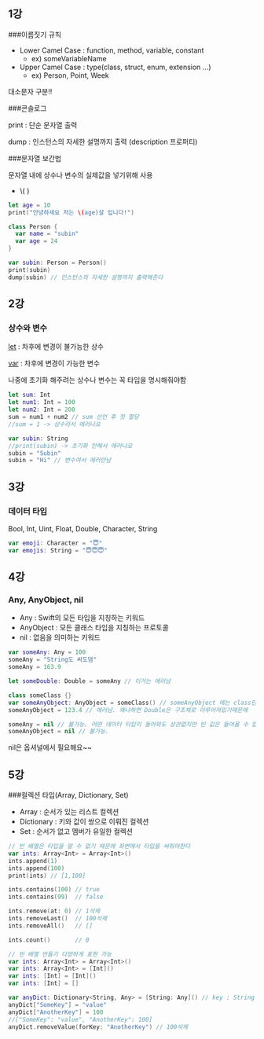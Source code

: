## 1강

###이름짓기 규칙

- Lower Camel Case : function, method, variable, constant
  - ex) someVariableName
- Upper Camel Case : type(class, struct, enum, extension ...)
  - ex) Person, Point, Week

대소문자 구분!!

###콘솔로그

print : 단순 문자열 출력

dump : 인스턴스의 자세한 설명까지 출력 (description 프로퍼티)

###문자열 보간법

문자열 내에 상수나 변수의 실제값을 넣기위해 사용

- \\(    )

~~~swift
let age = 10
print("안녕하세요 저는 \(age)살 입니다!")
~~~

~~~swift
class Person {
  var name = "subin"
  var age = 24
}

var subin: Person = Person()
print(subin)
dump(subin) // 인스턴스의 자세한 설명까지 출력해준다
~~~



## 2강

### 상수와 변수

<u>let</u> : 차후에 변경이 불가능한 상수

<u>var</u> : 차후에 변경이 가능한 변수

나중에 초기화 해주려는 상수나 변수는 꼭 타입을 명시해줘야함

~~~swift
let sum: Int
let num1: Int = 100
let num2: Int = 200
sum = num1 + num2 // sum 선언 후 첫 할당
//sum = 1 -> 상수라서 에러나요

var subin: String
//print(subin) -> 초기화 안해서 에러나요
subin = "Subin"
subin = "Hi" // 변수여서 에러안남
~~~



## 3강

### 데이터 타입

Bool, Int, Uint, Float, Double, Character, String 

~~~swift
var emoji: Character = "😇"
var emojis: String = "😇😇😇"
~~~



## 4강

### Any, AnyObject, nil

- Any : Swift의 모든 타입을 지칭하는 키워드
- AnyObject : 모든 클래스 타입을 지칭하는 프로토콜
- nil : 없음을 의미하는 키워드

~~~swift
var someAny: Any = 100
someAny = "String도 써도댐"
someAny = 163.9

let someDouble: Double = someAny // 이거는 에러남
~~~

~~~swift
class someClass {}
var someAnyObject: AnyObject = someClass() // someAnyObject 에는 class만 들어가야함!
someAnyObject = 123.4 // 에러남. 왜냐하면 Double은 구조체로 이루어져있기때문에
~~~

~~~swift
someAny = nil // 불가능. 어떤 데이터 타입이 들어와도 상관없지만 빈 값은 들어올 수 없다
someAnyObject = nil // 불가능. 
~~~

nil은 옵셔널에서 필요해요~~



## 5강

###컬렉션 타입(Array, Dictionary, Set)

- Array : 순서가 있는 리스트 컬렉션
- Dictionary : 키와 값이 쌍으로 이뤄진 컬렉션
- Set : 순서가 없고 멤버가 유일한 컬렉션

~~~swift
// 빈 배열은 타입을 알 수 없기 때문에 좌변에서 타입을 써줘야한다
var ints: Array<Int> = Array<Int>()
ints.append(1)
ints.append(100)
print(ints) // [1,100]

ints.contains(100) // true
ints.contains(99)  // false

ints.remove(at: 0) // 1삭제
ints.removeLast()  // 100삭제
ints.removeAll()   // []

ints.count()       // 0
~~~

~~~swift
// 빈 배열 만들기 다양하게 표현 가능
var ints: Array<Int> = Array<Int>()
var ints: Array<Int> = [Int]()
var ints: [Int] = [Int]()
var ints: [Int] = []
~~~

~~~swift
var anyDict: Dictionary<String, Any> = [String: Any]() // key : String , value : Any
anyDict["SomeKey"] = "value"
anyDict["AnotherKey"] = 100
//["SomeKey": "value", "AnotherKey": 100]
anyDict.removeValue(forKey: "AnotherKey") // 100삭제
~~~


